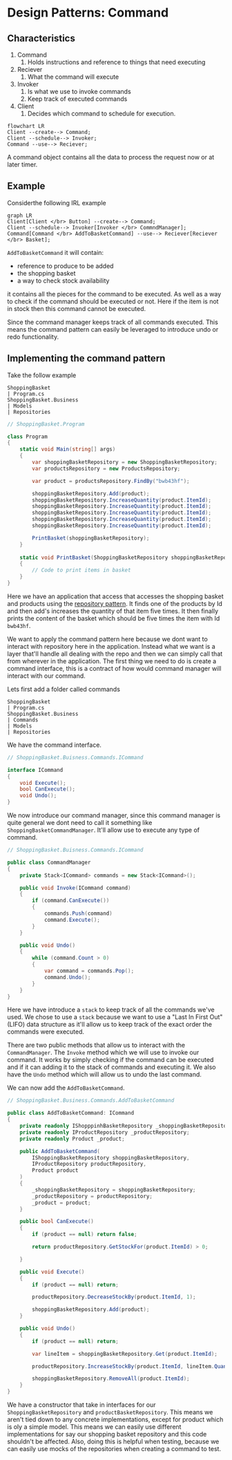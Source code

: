 # Design Patterns: Command

## Characteristics
1. Command
   1. Holds instructions and reference to things that need executing
2. Reciever
   1. What the command will execute
3. Invoker
   1. Is what we use to invoke commands
   2. Keep track of executed commands
4. Client
   1. Decides which command to schedule for execution.

```mermaid
flowchart LR
Client --create--> Command;
Client --schedule--> Invoker;
Command --use--> Reciever;
```

A command object contains all the data to process the request now or at later timer.

## Example

Considerthe following IRL example

```mermaid
graph LR
Client[Client </br> Button] --create--> Command;
Client --schedule--> Invoker[Invoker </br> CommndManager];
Command[Command </br> AddToBasketCommand] --use--> Reciever[Reciever </br> Basket];
```

`AddToBasketCommand` it will contain:
- reference to produce to be added
- the shopping basket
- a way to check stock availability

it contains all the pieces for the command to be executed.
As well as a way to check if the command should be executed or not. Here if the item is not in stock then this command cannot be executed.

Since the command manager keeps track of all commands executed. This means the command pattern can easily be leveraged to introduce undo or redo functionality.

## Implementing the command pattern

Take the follow example

```
ShoppingBasket
| Program.cs
ShoppingBasket.Business
| Models
| Repositories
```

```cs
// ShoppingBasket.Program

class Program
{
    static void Main(string[] args)
    {
        var shoppingBasketRepository = new ShoppingBasketRepository;
        var productsRepository = new ProductsRepository;

        var product = productsRepository.FindBy("bwb43hf");

        shoppingBasketRepository.Add(product);
        shoppingBasketRepository.IncreaseQuantity(product.ItemId);
        shoppingBasketRepository.IncreaseQuantity(product.ItemId);
        shoppingBasketRepository.IncreaseQuantity(product.ItemId);
        shoppingBasketRepository.IncreaseQuantity(product.ItemId);
        shoppingBasketRepository.IncreaseQuantity(product.ItemId);

        PrintBasket(shoppingBasketRepository);
    }
    
    static void PrintBasket(ShoppingBasketRepository shoppingBasketRepository)
    {
        // Code to print items in basket
    }
}
```

Here we have an application that access that accesses the shopping basket and products using the [repository pattern](repository.md).
It finds one of the products by Id and then add's increases the quantity of that item five times.
It then finally prints the content of the basket which should be five times the item with Id `bwb43hf`.

We want to apply the command pattern here because we dont want to interact with repository here in the application.
Instead what we want is a layer that'll handle all dealing with the repo and then we can simply call that from wherever in the application.
The first thing we need to do is create a command interface, this is a contract of how would command manager will interact with our command.

Lets first add a folder called commands

```
ShoppingBasket
| Program.cs
ShoppingBasket.Business
| Commands
| Models
| Repositories
```

We have the command interface.
```cs
// ShoppingBasket.Buisness.Commands.ICommand

interface ICommand
{
    void Execute();
    bool CanExecute();
    void Undo();
}
```

We now introduce our command manager, since this command manager is quite general we dont need to call it something like `ShoppingBasketCommandManager`. It'll allow use to execute any type of command.

```cs
// ShoppingBasket.Buisness.Commands.ICommand

public class CommandManager
{
    private Stack<ICommand> commands = new Stack<ICommand>();

    public void Invoke(ICommand command)
    {
        if (command.CanExecute())
        {
            commands.Push(command)
            command.Execute();
        }
    }

    public void Undo()
    {
        while (command.Count > 0)
        {
            var command = commands.Pop();
            command.Undo();
        }
    }
}
```

Here we have introduce a `stack` to keep track of all the commands we've used. We chose to use a `stack` because we want to use a "Last In First Out" (LIFO) data structure as it'll allow us to keep track of the exact order the commands were executed.

There are two public methods that allow us to interact with the `CommandManager`.
The `Invoke` method which we will use to invoke our command. It works by simply checking if the command can be executed and if it can adding it to the stack of commands and executing it.
We also have the `Undo` method which will allow us to undo the last command.

We can now add the `AddToBasketCommand`.

```cs
// ShoppingBasket.Business.Commands.AddToBasketCommand

public class AddToBasketCommand: ICommand
{
    private readonly IShopppinhBasketRepository _shoppingBasketRepository;
    private readonly IProductRepository _productRepository;
    private readonly Product _product;

    public AddToBasketCommand(
        IShoppingBasketRepository shoppingBasketRepository,
        IProductRepository productRepository,
        Product product
    )
    {
        _shoppingBasketRepository = shoppingBasketRepository;
        _productRepository = productRepository;
        _product = product;
    }

    public bool CanExecute()
    {
        if (product == null) return false;

        return productRepository.GetStockFor(product.ItemId) > 0;

    }

    public void Execute()
    {
        if (product == null) return;

        productRepository.DecreaseStockBy(product.ItemId, 1);

        shoppingBasketRepository.Add(product);
    }

    public void Undo()
    {
        if (product == null) return;

        var lineItem = shoppingBasketRepository.Get(product.ItemId);

        productRepository.IncreaseStockBy(product.ItemId, lineItem.Quantity);

        shoppingBasketRepository.RemoveAll(product.ItemId);
    }
}
```

We have a constructor that take in interfaces for our `ShoppingBasketRepository` and `productBasketRepository`.
This means we aren't tied down to any concrete implementations, except for product which is oly a simple model.
This means we can easily use different implementations for say our shopping basket repository and this code shouldn't be affected.
Also, doing this is helpful when testing, because we can easily use mocks of the repositories when creating a command to test.
